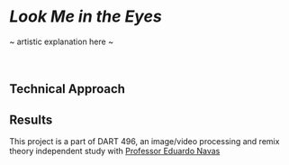 # _Look Me in the Eyes_
~ artistic explanation here ~
<br><br><br>
## Technical Approach

## Results

This project is a part of DART 496, an image/video processing and remix theory independent study with [Professor Eduardo Navas](http://navasse.net/docs/index.php)
